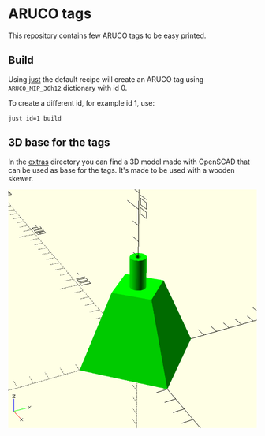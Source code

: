 # ARUCO tags

This repository contains few ARUCO tags to be easy printed.

## Build

Using [just](https://just.systems/) the default recipe will create an
ARUCO tag using `ARUCO_MIP_36h12` dictionary with id 0.

To create a different id, for example id 1, use:

```
just id=1 build
```

## 3D base for the tags

In the [extras](extras) directory you can find a 3D model made with OpenSCAD
that can be used as base for the tags. It's made to be used with a wooden
skewer.

![3D base model](extras/base.png)
